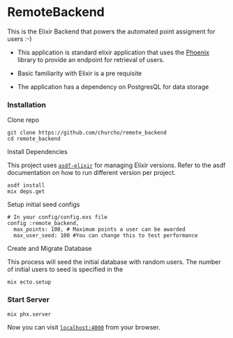 # RemoteBackend
This is the Elixir Backend that powers the automated point assigment for users :-)

- This application is standard elixir application that uses the [Phoenix](https://www.phoenixframework.org/) library to provide an endpoint for retrieval of users.

- Basic familiarity with Elixir is a pre requisite 

- The application has a dependency on PostgresQL for data storage
  

### Installation

Clone repo
```shell
git clone https://github.com/churcho/remote_backend
cd remote_backend
```

Install Dependencies

This project uses [`asdf-elixir`](https://github.com/asdf-vm/asdf-elixir) for managing Elixir versions. Refer to the asdf documentation on how to run different version per project.

```shell
asdf install
mix deps.get
```

Setup initial seed configs
```shell
# In your config/config.exs file
config :remote_backend,
  max_points: 100, # Maximum points a user can be awarded
  max_user_seed: 100 #You can change this to test performance
```

Create and Migrate Database

This process will seed the initial database with random users.
The number of initial users to seed is specified in the 

```shell
mix ecto.setup
```

### Start Server

```shell
mix phx.server
```

Now you can visit [`localhost:4000`](http://localhost:4000) from your browser.




